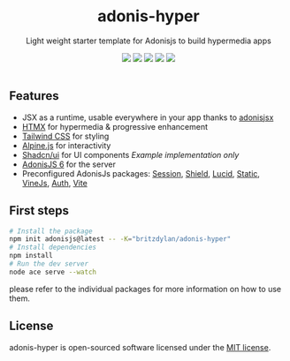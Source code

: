 #

<div align="center">
  <h1>adonis-hyper</h1>
  <p>Light weight starter template for Adonisjs to build hypermedia apps</p>
  <img src="https://img.shields.io/badge/Typescript-000000.svg?style=for-the-badge&logo=typescript" />
  <img src="https://img.shields.io/badge/HTMX-000000.svg?style=for-the-badge&logo=HTMX" />
  <img src="https://img.shields.io/badge/Alpine.js-000000.svg?style=for-the-badge&logo=alpinedotjs" />
  <img src="https://img.shields.io/badge/Tailwind-000000.svg?style=for-the-badge&logo=Tailwindcss" />
  <img src="https://img.shields.io/badge/adonisjs-000000.svg?style=for-the-badge&logo=adonisjs" />
</div>
<br />

## Features

- JSX as a runtime, usable everywhere in your app thanks to [adonisjsx](https://packages.adonisjs.com/packages/adonisjsx)
- [HTMX](https://htmx.org/) for hypermedia & progressive enhancement
- [Tailwind CSS](https://tailwindcss.com/) for styling
- [Alpine.js](https://alpinejs.dev/) for interactivity
- [Shadcn/ui](https://ui.shadcn.com/) for UI components _Example implementation only_
- [AdonisJS 6](https://adonisjs.com/) for the server
- Preconfigured AdonisJs packages: [Session](https://docs.adonisjs.com/guides/session#session), [Shield](https://docs.adonisjs.com/guides/web-security), [Lucid](https://lucid.adonisjs.com/docs/introduction), [Static](https://docs.adonisjs.com/guides/static-file-server#static-files-server), [VineJs](https://vinejs.dev/docs/introduction), [Auth](https://docs.adonisjs.com/guides/auth), [Vite](https://docs.adonisjs.com/guides/assets-bundling)

## First steps

```bash
# Install the package
npm init adonisjs@latest -- -K="britzdylan/adonis-hyper"
# Install dependencies
npm install
# Run the dev server
node ace serve --watch
```

please refer to the individual packages for more information on how to use them.

## License

adonis-hyper is open-sourced software licensed under the [MIT license](LICENSE.md).
